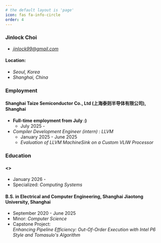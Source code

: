 ```yaml
---
# the default layout is 'page'
icon: fas fa-info-circle
order: 4
---
```


### Jinlock Choi
- *jinlock99@gmail.com*
#### Location:
- *Seoul, Korea*
- *Shanghai, China*

### Employment
#### **Shanghai Taize Semiconductor Co., Ltd (上海泰则半导体有限公司), Shanghai**
- **Full-time employment from July :)**
    - July 2025 - 
- *Compiler Development Engineer (intern) : LLVM*
    - January 2025 - June 2025
    - *Evaluation of LLVM MachineSink on a Custom VLIW Processor*
    

### Education
#### **<>**
- January 2026 - 
- Specialized: *Computing Systems*

#### **B.S. in Electrical and Computer Engineering, Shanghai Jiaotong University, Shanghai**
- September 2020 - June 2025
- Minor: *Computer Science*
- Capstone Project:  
    *Enhancing Pipeline Efficiency: Out-Of-Order Execution with Intel P6  Style and Tomasulo's Algorithm*
